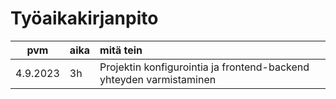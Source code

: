 # Työaikakirjanpito

| pvm | aika | mitä tein |
| :-----: | :----- | :-----|
| 4.9.2023 | 3h | Projektin konfigurointia ja frontend-backend yhteyden varmistaminen |
